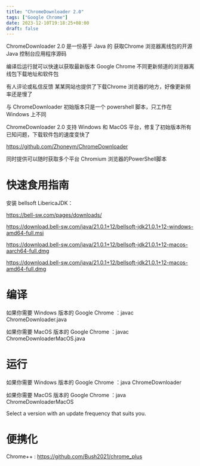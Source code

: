 ```yaml
---
title: "ChromeDownloader 2.0"
tags: ["Google Chrome"]
date: 2023-12-10T19:18:25+08:00
draft: false
---
```



ChromeDownloader 2.0 是一份基于 Java 的 获取Chrome 浏览器离线包的开源 Java 控制台应用程序源码

编译后运行就可以快速以获取最新版本 Google Chrome 不同更新频道的浏览器离线包下载地址和软件包

有人评论或私信反馈 某某网站也提供了下载Chrome 浏览器的地方，好像更新频率还是慢了


与 ChromeDownloader 初始版本只是一个 powershell 脚本，只工作在 Windows 上不同

ChromeDownloader 2.0 支持 Windows 和 MacOS 平台，修复了初始版本所有已知问题，下载软件包的速度变快了

https://github.com/Zhoneym/ChromeDownloader

同时提供可以随时获取多个平台 Chromium 浏览器的PowerShell脚本


# 快速食用指南

安装 bellsoft LibericaJDK：

https://bell-sw.com/pages/downloads/

https://download.bell-sw.com/java/21.0.1+12/bellsoft-jdk21.0.1+12-windows-amd64-full.msi

https://download.bell-sw.com/java/21.0.1+12/bellsoft-jdk21.0.1+12-macos-aarch64-full.dmg

https://download.bell-sw.com/java/21.0.1+12/bellsoft-jdk21.0.1+12-macos-amd64-full.dmg

# 编译

如果你需要 Windows 版本的 Google Chrome ：javac ChromeDownloader.java

如果你需要 MacOS 版本的 Google Chrome ：javac ChromeDownloaderMacOS.java


# 运行


如果你需要 Windows 版本的 Google Chrome ：java ChromeDownloader


如果你需要 MacOS 版本的 Google Chrome ：java ChromeDownloaderMacOS


Select a version with an update frequency that suits you.



# 便携化

Chrome++ : https://github.com/Bush2021/chrome_plus
